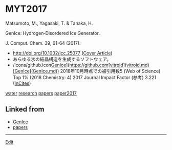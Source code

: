 # MYT2017

Matsumoto, M., Yagasaki, T. & Tanaka, H.

GenIce: Hydrogen‐Disordered Ice Generator.

J. Comput. Chem. 39, 61-64 (2017).


* http://doi.org/10.1002/jcc.25077 ([Cover Article](https://onlinelibrary.wiley.com/toc/1096987x/2018/39/1))
* あらゆる氷の結晶構造を生成するソフトウェア。 
* /icons/github.icon[GenIce](GenIce.md)](https://github.com[vitroid](vitroid.md)[GenIce](GenIce.md))
2018年10月時点での被引用数5 (Web of Science) Top 1% (2018 Chemistry: 4)
2017 Journal Impact Factor (参考) 3.221 ([InCites](http://jcr.incites.thomsonreuters.com/JCRJournalProfileAction.action?pg=JRNLPROF&journalTitle=J%20COMPUT%20CHEM&edition=SCIE&journal=J%20COMPUT%20CHEM))

[](https://wol-prod-cdn.literatumonline.com/cms/attachment/871e128c-d576-404c-b9bf-1db332d7e07b/jcc25119-toc-0001-m.jpg)



[water](water.md) [research](research.md) [papers](papers.md) [paper2017](paper2017.md) 



## Linked from

* [GenIce](GenIce.md)
* [papers](papers.md)


----
[Edit](https://github.com/vitroid/vitroid.github.io/edit/master/MD/MYT2017.md)
